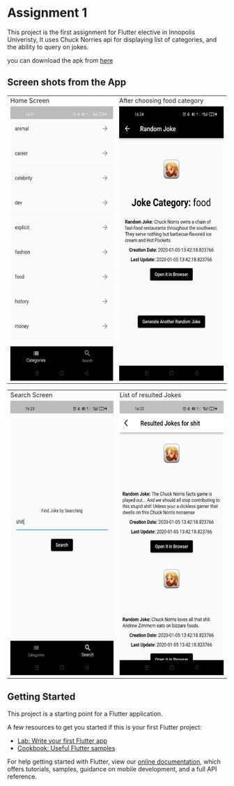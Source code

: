 # Assignment 1

This project is the first assignment for Flutter elective in Innopolis Univeristy, It uses Chuck Norries api for displaying list of categories, and the ability to query on jokes.

you can download the apk from [here](/build/app/outputs/flutter-apk/app-release.apk) 


## Screen shots from the App

<table>
  <tr>
    <td>Home Screen</td>
     <td>After choosing food category</td>
  </tr>
  <tr>
    <td><img src="/screenshots/photo_2022-02-20%2016.25.52.jpeg" width=300 height=630></td>
    <td><img src="/screenshots/photo_2022-02-20%2016.26.02.jpeg" width=300 height=630></td>
  </tr>
 </table>
<table>
  <tr>
    <td>Search Screen</td>
     <td>List of resulted Jokes</td>
  </tr>
  <tr>
    <td><img src="/screenshots/photo_2022-02-20%2016.25.59.jpeg" width=300 height=630></td>
    <td><img src="/screenshots/photo_2022-02-20%2016.26.00.jpeg" width=300 height=630></td>
  </tr>
 </table>
 
## Getting Started

This project is a starting point for a Flutter application.

A few resources to get you started if this is your first Flutter project:

- [Lab: Write your first Flutter app](https://flutter.dev/docs/get-started/codelab)
- [Cookbook: Useful Flutter samples](https://flutter.dev/docs/cookbook)

For help getting started with Flutter, view our
[online documentation](https://flutter.dev/docs), which offers tutorials,
samples, guidance on mobile development, and a full API reference.

